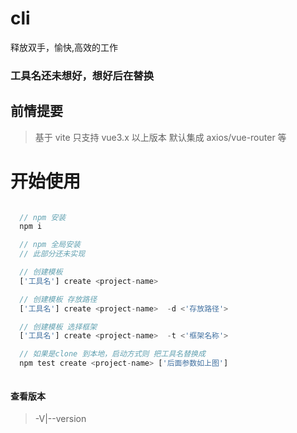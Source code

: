 <!-- 暂无 -->

# cli

释放双手，愉快,高效的工作

### 工具名还未想好，想好后在替换

## 前情提要

> 基于 vite 只支持 vue3.x 以上版本
> 默认集成 axios/vue-router 等

# 开始使用

```javascript

  // npm 安装
  npm i

  // npm 全局安装
  // 此部分还未实现

  // 创建模板
  ['工具名'] create <project-name>

  // 创建模板 存放路径
  ['工具名'] create <project-name>  -d <'存放路径'>

  // 创建模板 选择框架
  ['工具名'] create <project-name>  -t <'框架名称'>

  // 如果是clone 到本地，启动方式则 把工具名替换成
  npm test create <project-name> ['后面参数如上图']



```

#### 查看版本

> -V|--version
